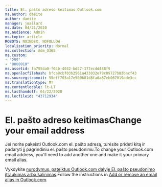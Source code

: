 ```yaml
---
title: El. pašto adreso keitimas Outlook.com
ms.author: daeite
author: daeite
manager: joallard
ms.date: 04/21/2020
ms.audience: Admin
ms.topic: article
ROBOTS: NOINDEX, NOFOLLOW
localization_priority: Normal
ms.collection: Adm_O365
ms.custom:
- "259"
- "8000010"
ms.assetid: fa795da0-f04b-4032-bd27-177ecdd488f9
ms.openlocfilehash: bfca8cbf03b2561a433032e79c09727b83bacf43
ms.sourcegitcommit: 55eff703a17e500681d8fa6a87eb067019ade3cc
ms.translationtype: MT
ms.contentlocale: lt-LT
ms.lasthandoff: 04/22/2020
ms.locfileid: "43712934"
---
```

# <a name="change-your-email-address"></a><span data-ttu-id="0f1de-102">El. pašto adreso keitimas</span><span class="sxs-lookup"><span data-stu-id="0f1de-102">Change your email address</span></span>

<span data-ttu-id="0f1de-103">Jei norite pakeisti Outlook.com el. pašto adresą, turėsite pridėti kitą ir padaryti jį pagrindiniu el. pašto pseudonimu.</span><span class="sxs-lookup"><span data-stu-id="0f1de-103">To change your Outlook.com email address, you'll need to add another one and make it your primary email alias.</span></span>
  
<span data-ttu-id="0f1de-104">Vykdykite [nurodymus, pateiktus Outlook.com dalyje El. pašto pseudonimo įtraukimas arba šalinimas](https://support.office.com/article/459b1989-356d-40fa-a689-8f285b13f1f2?wt.mc_id=Office_Outlook_com_Alchemy).</span><span class="sxs-lookup"><span data-stu-id="0f1de-104">Follow the instructions in [Add or remove an email alias in Outlook.com](https://support.office.com/article/459b1989-356d-40fa-a689-8f285b13f1f2?wt.mc_id=Office_Outlook_com_Alchemy).</span></span>